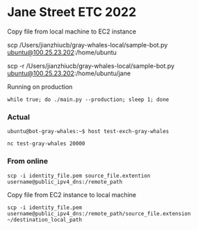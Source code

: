 # Jane Street ETC 2022
Copy file from local machine to EC2 instance

scp /Users/jianzhiucb/gray-whales-local/sample-bot.py ubuntu@100.25.23.202:/home/ubuntu

scp -r /Users/jianzhiucb/gray-whales-local/sample-bot.py ubuntu@100.25.23.202:/home/ubuntu/jane

Running on production
```production
while true; do ./main.py --production; sleep 1; done
```

### Actual

```shell
ubuntu@bot-gray-whales:~$ host test-exch-gray-whales
```
```shell
nc test-gray-whales 20000
```


### From online


```shell
scp -i identity_file.pem source_file.extention username@public_ipv4_dns:/remote_path
```

Copy file from EC2 instance to local machine
```
scp -i identity_file.pem username@public_ipv4_dns:/remote_path/source_file.extension ~/destination_local_path
```
